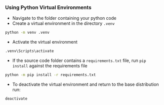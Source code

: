 ### Using Python Virtual Environments 

- Navigate to the folder containing your python code
- Create a virtual environment in the directory ```.venv```

```bash
python -m venv .venv
```

- Activate the virtual environment

```bash
.venv\Scripts\activate
```

- If the source code folder contains a `requirements.txt` file, run ```pip install``` against the requirements file

```bash
python -m pip install -r requirements.txt
```

- To deactivate the virtual environment and return to the base distribution run:
```bash
deactivate
```
